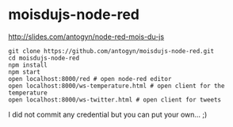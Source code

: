 # moisdujs-node-red

http://slides.com/antogyn/node-red-mois-du-js

```
git clone https://github.com/antogyn/moisdujs-node-red.git
cd moisdujs-node-red
npm install
npm start
open localhost:8000/red # open node-red editor
open localhost:8000/ws-temperature.html # open client for the temperature
open localhost:8000/ws-twitter.html # open client for tweets
```

I did not commit any credential but you can put your own... ;)

